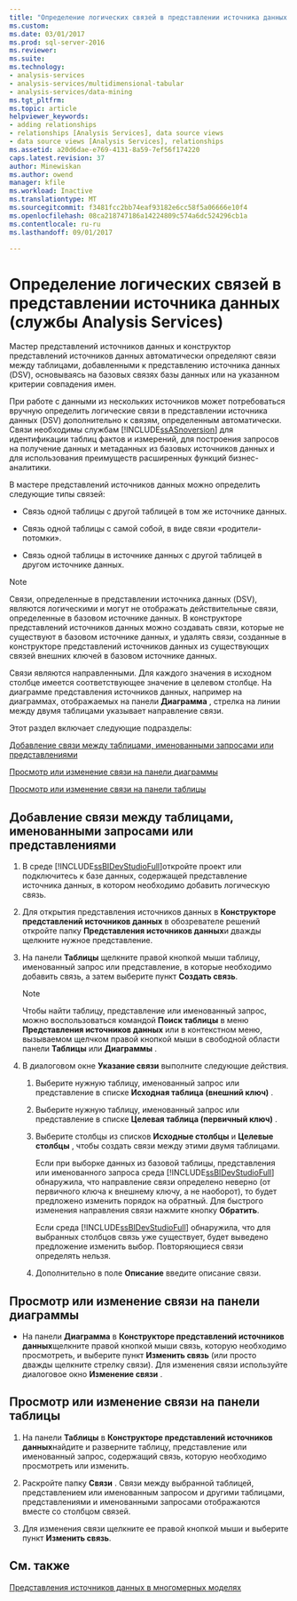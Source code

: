 ```yaml
---
title: "Определение логических связей в представлении источника данных (службы Analysis Services) | Документы Microsoft"
ms.custom: 
ms.date: 03/01/2017
ms.prod: sql-server-2016
ms.reviewer: 
ms.suite: 
ms.technology:
- analysis-services
- analysis-services/multidimensional-tabular
- analysis-services/data-mining
ms.tgt_pltfrm: 
ms.topic: article
helpviewer_keywords:
- adding relationships
- relationships [Analysis Services], data source views
- data source views [Analysis Services], relationships
ms.assetid: a20d6dae-e769-4131-8a59-7ef56f174220
caps.latest.revision: 37
author: Minewiskan
ms.author: owend
manager: kfile
ms.workload: Inactive
ms.translationtype: MT
ms.sourcegitcommit: f3481fcc2bb74eaf93182e6cc58f5a06666e10f4
ms.openlocfilehash: 08ca218747186a14224809c574a6dc524296cb1a
ms.contentlocale: ru-ru
ms.lasthandoff: 09/01/2017

---
```

# <a name="define-logical-relationships-in-a-data-source-view-analysis-services"></a>Определение логических связей в представлении источника данных (службы Analysis Services)
  Мастер представлений источников данных и конструктор представлений источников данных автоматически определяют связи между таблицами, добавленными к представлению источника данных (DSV), основываясь на базовых связях базы данных или на указанном критерии совпадения имен.  
  
 При работе с данными из нескольких источников может потребоваться вручную определить логические связи в представлении источника данных (DSV) дополнительно к связям, определенным автоматически. Связи необходимы службам [!INCLUDE[ssASnoversion](../../includes/ssasnoversion-md.md)] для идентификации таблиц фактов и измерений, для построения запросов на получение данных и метаданных из базовых источников данных и для использования преимуществ расширенных функций бизнес-аналитики.  
  
 В мастере представлений источников данных можно определить следующие типы связей:  
  
-   Связь одной таблицы с другой таблицей в том же источнике данных.  
  
-   Связь одной таблицы с самой собой, в виде связи «родители-потомки».  
  
-   Связь одной таблицы в источнике данных с другой таблицей в другом источнике данных.  
  
> [!NOTE]  
>  Связи, определенные в представлении источника данных (DSV), являются логическими и могут не отображать действительные связи, определенные в базовом источнике данных. В конструкторе представлений источников данных можно создавать связи, которые не существуют в базовом источнике данных, и удалять связи, созданные в конструкторе представлений источников данных из существующих связей внешних ключей в базовом источнике данных.  
  
 Связи являются направленными. Для каждого значения в исходном столбце имеется соответствующее значение в целевом столбце. На диаграмме представления источников данных, например на диаграммах, отображаемых на панели **Диаграмма** , стрелка на линии между двумя таблицами указывает направление связи.  
  
 Этот раздел включает следующие подразделы:  
  
 [Добавление связи между таблицами, именованными запросами или представлениями](#bkmk_addRel)  
  
 [Просмотр или изменение связи на панели диаграммы](#bkmk_diagrampane)  
  
 [Просмотр или изменение связи на панели таблицы](#bkmk_tablespane)  
  
##  <a name="bkmk_addRel"></a> Добавление связи между таблицами, именованными запросами или представлениями  
  
1.  В среде [!INCLUDE[ssBIDevStudioFull](../../includes/ssbidevstudiofull-md.md)]откройте проект или подключитесь к базе данных, содержащей представление источника данных, в котором необходимо добавить логическую связь.  
  
2.  Для открытия представления источников данных в **Конструкторе представлений источников данных** в обозревателе решений откройте папку **Представления источников данных**и дважды щелкните нужное представление.  
  
3.  На панели **Таблицы** щелкните правой кнопкой мыши таблицу, именованный запрос или представление, в которые необходимо добавить связь, а затем выберите пункт **Создать связь**.  
  
    > [!NOTE]  
    >  Чтобы найти таблицу, представление или именованный запрос, можно воспользоваться командой **Поиск таблицы** в меню **Представления источников данных** или в контекстном меню, вызываемом щелчком правой кнопкой мыши в свободной области панели **Таблицы** или **Диаграммы** .  
  
4.  В диалоговом окне **Указание связи** выполните следующие действия.  
  
    1.  Выберите нужную таблицу, именованный запрос или представление в списке **Исходная таблица (внешний ключ)** .  
  
    2.  Выберите нужную таблицу, именованный запрос или представление в списке **Целевая таблица (первичный ключ)** .  
  
    3.  Выберите столбцы из списков **Исходные столбцы** и **Целевые столбцы** , чтобы создать связи между этими двумя таблицами.  
  
         Если при выборке данных из базовой таблицы, представления или именованного запроса среда [!INCLUDE[ssBIDevStudioFull](../../includes/ssbidevstudiofull-md.md)] обнаружила, что направление связи определено неверно (от первичного ключа к внешнему ключу, а не наоборот), то будет предложено изменить порядок на обратный. Для быстрого изменения направления связи нажмите кнопку **Обратить**.  
  
         Если среда [!INCLUDE[ssBIDevStudioFull](../../includes/ssbidevstudiofull-md.md)] обнаружила, что для выбранных столбцов связь уже существует, будет выведено предложение изменить выбор. Повторяющиеся связи определять нельзя.  
  
    4.  Дополнительно в поле **Описание** введите описание связи.  
  
##  <a name="bkmk_diagrampane"></a> Просмотр или изменение связи на панели диаграммы  
  
-   На панели **Диаграмма** в **Конструкторе представлений источников данных**щелкните правой кнопкой мыши связь, которую необходимо просмотреть, и выберите пункт **Изменить связь** (или просто дважды щелкните стрелку связи).  Для изменения связи используйте диалоговое окно **Изменение связи** .  
  
##  <a name="bkmk_tablespane"></a> Просмотр или изменение связи на панели таблицы  
  
1.  На панели **Таблицы** в **Конструкторе представлений источников данных**найдите и разверните таблицу, представление или именованный запрос, содержащий связь, которую необходимо просмотреть или изменить.  
  
2.  Раскройте папку **Связи** .  Связи между выбранной таблицей, представлением или именованным запросом и другими таблицами, представлениями и именованными запросами отображаются вместе со столбцом связей.  
  
3.  Для изменения связи щелкните ее правой кнопкой мыши и выберите пункт **Изменить связь**.  
  
## <a name="see-also"></a>См. также  
 [Представления источников данных в многомерных моделях](../../analysis-services/multidimensional-models/data-source-views-in-multidimensional-models.md)  
  
  

